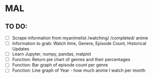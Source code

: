 # MAL

## TO DO:
- [ ] Scrape information from myanimelist /watching/ /completed/ anime
- [ ] Information to grab: Watch time, Genere, Episode Count, Historical Updates
- [ ] Learn Jupyter, numpy, pandas, matplot
- [ ] Function: Return pie chart of genres and their percentages
- [ ] Function: Bar graph of episode count per genre
- [ ] Function: Line graph of Year - how much anime I watch per month
